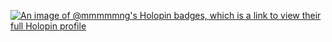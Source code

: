 [![An image of @mmmmmng's Holopin badges, which is a link to view their full Holopin profile](https://holopin.me/mmmmmng)](https://holopin.io/@mmmmmng)

